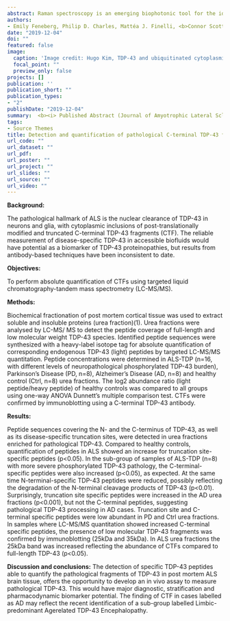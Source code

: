 ```yaml
---
abstract: Raman spectroscopy is an emerging biophotonic tool for the identification of disease. By probing the unique molecular vibrations that depend on the composition and structure of samples, it provides a wealth of information on a cellular and molecular level of both solid and liquid specimens without the use of external agents such as dyes, stains or radioactive labels. Glioblastomas can be stratified by the presence or absence of mutations in isocitrate dehydrogenase (IDH) 1 or 2. Determination of IDH status is critical for histological diagnosis and clinical decision-making with evidence that the presence of IDH mutation confers better prognosis and a better response to chemotherapy. Mutation-positive tumours accumulate high concentrations of D-2-hydroxyglutarate, resulting in metabolic and epigenetic changes which we hypothesize will be reflected in a change in Raman scattering. In this study, we investigate the feasibility of using Raman spectroscopy to differentiate between IDH1 positive (IDH1 + ) and negative (IDH1 - ) tumours through classification modelling. 
authors:
- Emily Feneberg, Philip D. Charles, Mattéa J. Finelli, <b>Connor Scott</b>, Roman Fischer, Olaf Ansorge, Benedikt M. Kessler, Elizabeth Gray, Kevin Talbot, Martin R. Turner 
date: "2019-12-04"
doi: ""
featured: false
image:
  caption: 'Image credit: Hugo Kim, TDP-43 and ubiquitinated cytoplasmic aggregates in sporadic ALS are low frequency and widely distributed in the lower motor neuron columns independent of disease spread'
  focal_point: ""
  preview_only: false
projects: []
publication: ''
publication_short: ""
publication_types:
- "2"
publishDate: "2019-12-04" 
summary:  <b><i> Published Abstract (Journal of Amyotrophic Lateral Sclerosis and Frontotemporal Degeneration, volume 20, S1, November 2019) and Poster -  30th International Symposium on ALS/MND, December 4th - 6th, 2019.</i></b>
tags:
- Source Themes
title: Detection and quantification of pathological C-terminal TDP-43 fragments in post mortem brain tissue
url_code: ""
url_dataset: ""
url_pdf: 
url_poster: ""
url_project: ""
url_slides: ""
url_source: ""
url_video: ""
---
```

<b>Background:</b>

The pathological hallmark of ALS is the nuclear clearance of TDP-43 in neurons and glia, with cytoplasmic inclusions of post-translationally modified and truncated C-terminal TDP-43 fragments (CTF). The reliable measurement of disease-specific TDP-43 in accessible biofluids would have potential as a biomarker of TDP-43 proteinopathies, but results from antibody-based techniques have been inconsistent to date. 

<b>Objectives:</b>

To perform absolute quantification of CTFs using targeted liquid chromatography-tandem mass spectrometry (LC-MS/MS). 

<b>Methods:</b>

Biochemical fractionation of post mortem cortical tissue was used to extract soluble and insoluble proteins (urea fraction)(1). Urea fractions were analysed by LC-MS/ MS to detect the peptide coverage of full-length and low molecular weight TDP-43 species. Identified peptide sequences were synthesized with a heavy-label isotope tag for absolute quantification of corresponding endogenous TDP-43 (light) peptides by targeted LC-MS/MS quantitation. Peptide concentrations were determined in ALS-TDP (n=16, with different levels of neuropathological phosphorylated TDP-43 burden), Parkinson’s Disease (PD, n=8), Alzheimer’s Disease (AD, n=8) and healthy control (Ctrl, n=8) urea fractions. The log2 abundance ratio (light peptide/heavy peptide) of healthy controls was compared to all groups using one-way ANOVA Dunnett’s multiple comparison test. CTFs were confirmed by immunoblotting using a C-terminal TDP-43 antibody. 

<b>Results:</b>

Peptide sequences covering the N- and the C-terminus of TDP-43, as well as its disease-specific truncation sites, were detected in urea fractions enriched for pathological TDP-43. Compared to healthy controls, quantification of peptides in ALS showed an increase for truncation site-specific peptides (p<0.05). In the sub-group of samples of ALS-TDP (n=8) with more severe phosphorylated TDP-43 pathology, the C-terminal-specific peptides were also increased (p<0.05), as expected. At the same time N-terminal-specific TDP-43 peptides were reduced, possibly reflecting the degradation of the N-terminal cleavage products of TDP-43 (p<0.01). Surprisingly, truncation site specific peptides were increased in the AD urea fractions (p<0.001), but not the C-terminal peptides, suggesting pathological TDP-43 processing in AD cases. Truncation site and C-terminal specific peptides were low abundant in PD and Ctrl urea fractions. In samples where LC-MS/MS quantitation showed increased C-terminal specific peptides, the presence of low molecular TDP-43 fragments was confirmed by immunoblotting (25kDa and 35kDa). In ALS urea fractions the 25kDa band was increased reflecting the abundance of CTFs compared to full-length TDP-43 (p<0.05). 

<b>Discussion and conclusions:</b>
The detection of specific TDP-43 peptides able to quantify the pathological fragments of TDP-43 in post mortem ALS brain tissue, offers the opportunity to develop an in vivo assay to measure pathological TDP-43. This would have major diagnostic, stratification and pharmacodynamic biomarker potential. The finding of CTF in cases labelled as AD may reflect the recent identification of a sub-group labelled Limbic-predominant Agerelated TDP-43 Encephalopathy.
